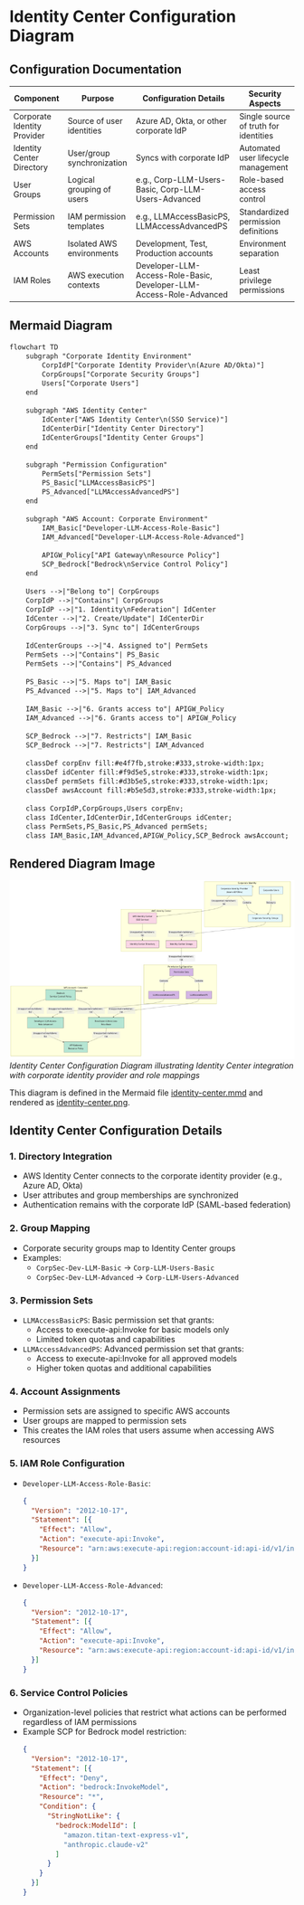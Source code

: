 # Identity Center Configuration Diagram

## Configuration Documentation

| Component | Purpose | Configuration Details | Security Aspects |
|-----------|---------|------------------------|------------------|
| Corporate Identity Provider | Source of user identities | Azure AD, Okta, or other corporate IdP | Single source of truth for identities |
| Identity Center Directory | User/group synchronization | Syncs with corporate IdP | Automated user lifecycle management |
| User Groups | Logical grouping of users | e.g., Corp-LLM-Users-Basic, Corp-LLM-Users-Advanced | Role-based access control |
| Permission Sets | IAM permission templates | e.g., LLMAccessBasicPS, LLMAccessAdvancedPS | Standardized permission definitions |
| AWS Accounts | Isolated AWS environments | Development, Test, Production accounts | Environment separation |
| IAM Roles | AWS execution contexts | Developer-LLM-Access-Role-Basic, Developer-LLM-Access-Role-Advanced | Least privilege permissions |

## Mermaid Diagram

```mermaid
flowchart TD
    subgraph "Corporate Identity Environment"
        CorpIdP["Corporate Identity Provider\n(Azure AD/Okta)"]
        CorpGroups["Corporate Security Groups"]
        Users["Corporate Users"]
    end
    
    subgraph "AWS Identity Center"
        IdCenter["AWS Identity Center\n(SSO Service)"]
        IdCenterDir["Identity Center Directory"]
        IdCenterGroups["Identity Center Groups"]
    end
    
    subgraph "Permission Configuration"
        PermSets["Permission Sets"]
        PS_Basic["LLMAccessBasicPS"]
        PS_Advanced["LLMAccessAdvancedPS"]
    end
    
    subgraph "AWS Account: Corporate Environment"
        IAM_Basic["Developer-LLM-Access-Role-Basic"]
        IAM_Advanced["Developer-LLM-Access-Role-Advanced"]
        
        APIGW_Policy["API Gateway\nResource Policy"]
        SCP_Bedrock["Bedrock\nService Control Policy"]
    end
    
    Users -->|"Belong to"| CorpGroups
    CorpIdP -->|"Contains"| CorpGroups
    CorpIdP -->|"1. Identity\nFederation"| IdCenter
    IdCenter -->|"2. Create/Update"| IdCenterDir
    CorpGroups -->|"3. Sync to"| IdCenterGroups
    
    IdCenterGroups -->|"4. Assigned to"| PermSets
    PermSets -->|"Contains"| PS_Basic
    PermSets -->|"Contains"| PS_Advanced
    
    PS_Basic -->|"5. Maps to"| IAM_Basic
    PS_Advanced -->|"5. Maps to"| IAM_Advanced
    
    IAM_Basic -->|"6. Grants access to"| APIGW_Policy
    IAM_Advanced -->|"6. Grants access to"| APIGW_Policy
    
    SCP_Bedrock -->|"7. Restricts"| IAM_Basic
    SCP_Bedrock -->|"7. Restricts"| IAM_Advanced
    
    classDef corpEnv fill:#e4f7fb,stroke:#333,stroke-width:1px;
    classDef idCenter fill:#f9d5e5,stroke:#333,stroke-width:1px;
    classDef permSets fill:#d3b5e5,stroke:#333,stroke-width:1px;
    classDef awsAccount fill:#b5e5d3,stroke:#333,stroke-width:1px;
    
    class CorpIdP,CorpGroups,Users corpEnv;
    class IdCenter,IdCenterDir,IdCenterGroups idCenter;
    class PermSets,PS_Basic,PS_Advanced permSets;
    class IAM_Basic,IAM_Advanced,APIGW_Policy,SCP_Bedrock awsAccount;
```

## Rendered Diagram Image

![Identity Center Configuration Diagram](images/identity-center.png)
*Identity Center Configuration Diagram illustrating Identity Center integration with corporate identity provider and role mappings*

This diagram is defined in the Mermaid file [identity-center.mmd](images/identity-center.mmd) and rendered as [identity-center.png](images/identity-center.png).

## Identity Center Configuration Details

### 1. Directory Integration
- AWS Identity Center connects to the corporate identity provider (e.g., Azure AD, Okta)
- User attributes and group memberships are synchronized
- Authentication remains with the corporate IdP (SAML-based federation)

### 2. Group Mapping
- Corporate security groups map to Identity Center groups
- Examples:
  - `CorpSec-Dev-LLM-Basic` → `Corp-LLM-Users-Basic`
  - `CorpSec-Dev-LLM-Advanced` → `Corp-LLM-Users-Advanced`

### 3. Permission Sets
- `LLMAccessBasicPS`: Basic permission set that grants:
  - Access to execute-api:Invoke for basic models only
  - Limited token quotas and capabilities
- `LLMAccessAdvancedPS`: Advanced permission set that grants:
  - Access to execute-api:Invoke for all approved models
  - Higher token quotas and additional capabilities

### 4. Account Assignments
- Permission sets are assigned to specific AWS accounts
- User groups are mapped to permission sets
- This creates the IAM roles that users assume when accessing AWS resources

### 5. IAM Role Configuration
- `Developer-LLM-Access-Role-Basic`:
  ```json
  {
    "Version": "2012-10-17",
    "Statement": [{
      "Effect": "Allow",
      "Action": "execute-api:Invoke",
      "Resource": "arn:aws:execute-api:region:account-id:api-id/v1/invoke/basic-model-*"
    }]
  }
  ```
- `Developer-LLM-Access-Role-Advanced`:
  ```json
  {
    "Version": "2012-10-17",
    "Statement": [{
      "Effect": "Allow",
      "Action": "execute-api:Invoke",
      "Resource": "arn:aws:execute-api:region:account-id:api-id/v1/invoke/*"
    }]
  }
  ```

### 6. Service Control Policies
- Organization-level policies that restrict what actions can be performed regardless of IAM permissions
- Example SCP for Bedrock model restriction:
  ```json
  {
    "Version": "2012-10-17",
    "Statement": [{
      "Effect": "Deny",
      "Action": "bedrock:InvokeModel",
      "Resource": "*",
      "Condition": {
        "StringNotLike": {
          "bedrock:ModelId": [
            "amazon.titan-text-express-v1",
            "anthropic.claude-v2"
          ]
        }
      }
    }]
  }
  ```
